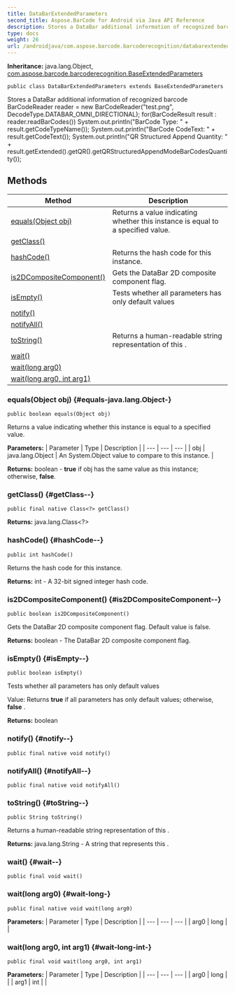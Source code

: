 ```yaml
---
title: DataBarExtendedParameters
second_title: Aspose.BarCode for Android via Java API Reference
description: Stores a DataBar additional information of recognized barcode BarCodeReader reader  new BarCodeReadertest.png DecodeType.DATABAR_OMNI_DIRECTIONAL forBarCodeResult result  reader.readBarCodes    System.out.printlnBarCode Type   result.getCodeTypeName    System.out.printlnBarCode CodeText   result.getCodeText    System.out.printlnQR Structured Append Quantity   result.getExtended.getQR.getQRStructuredAppendModeBarCodesQuantity
type: docs
weight: 26
url: /androidjava/com.aspose.barcode.barcoderecognition/databarextendedparameters/
---
```

**Inheritance:**
java.lang.Object, [com.aspose.barcode.barcoderecognition.BaseExtendedParameters](../../com.aspose.barcode.barcoderecognition/baseextendedparameters)
```
public class DataBarExtendedParameters extends BaseExtendedParameters
```

Stores a DataBar additional information of recognized barcode BarCodeReader reader = new BarCodeReader("test.png", DecodeType.DATABAR\_OMNI\_DIRECTIONAL); for(BarCodeResult result : reader.readBarCodes()) System.out.println("BarCode Type: " + result.getCodeTypeName()); System.out.println("BarCode CodeText: " + result.getCodeText()); System.out.println("QR Structured Append Quantity: " + result.getExtended().getQR().getQRStructuredAppendModeBarCodesQuantity());
## Methods

| Method | Description |
| --- | --- |
| [equals(Object obj)](#equals-java.lang.Object-) | Returns a value indicating whether this instance is equal to a specified  value. |
| [getClass()](#getClass--) |  |
| [hashCode()](#hashCode--) | Returns the hash code for this instance. |
| [is2DCompositeComponent()](#is2DCompositeComponent--) | Gets the DataBar 2D composite component flag. |
| [isEmpty()](#isEmpty--) | Tests whether all parameters has only default values |
| [notify()](#notify--) |  |
| [notifyAll()](#notifyAll--) |  |
| [toString()](#toString--) | Returns a human-readable string representation of this . |
| [wait()](#wait--) |  |
| [wait(long arg0)](#wait-long-) |  |
| [wait(long arg0, int arg1)](#wait-long-int-) |  |
### equals(Object obj) {#equals-java.lang.Object-}
```
public boolean equals(Object obj)
```


Returns a value indicating whether this instance is equal to a specified  value.

**Parameters:**
| Parameter | Type | Description |
| --- | --- | --- |
| obj | java.lang.Object | An System.Object value to compare to this instance. |

**Returns:**
boolean - **true** if obj has the same value as this instance; otherwise, **false**.
### getClass() {#getClass--}
```
public final native Class<?> getClass()
```




**Returns:**
java.lang.Class<?>
### hashCode() {#hashCode--}
```
public int hashCode()
```


Returns the hash code for this instance.

**Returns:**
int - A 32-bit signed integer hash code.
### is2DCompositeComponent() {#is2DCompositeComponent--}
```
public boolean is2DCompositeComponent()
```


Gets the DataBar 2D composite component flag. Default value is false.

**Returns:**
boolean - The DataBar 2D composite component flag.
### isEmpty() {#isEmpty--}
```
public boolean isEmpty()
```


Tests whether all parameters has only default values

Value: Returns  **true**  if all parameters has only default values; otherwise,  **false** .

**Returns:**
boolean
### notify() {#notify--}
```
public final native void notify()
```




### notifyAll() {#notifyAll--}
```
public final native void notifyAll()
```




### toString() {#toString--}
```
public String toString()
```


Returns a human-readable string representation of this .

**Returns:**
java.lang.String - A string that represents this .
### wait() {#wait--}
```
public final void wait()
```




### wait(long arg0) {#wait-long-}
```
public final native void wait(long arg0)
```




**Parameters:**
| Parameter | Type | Description |
| --- | --- | --- |
| arg0 | long |  |

### wait(long arg0, int arg1) {#wait-long-int-}
```
public final void wait(long arg0, int arg1)
```




**Parameters:**
| Parameter | Type | Description |
| --- | --- | --- |
| arg0 | long |  |
| arg1 | int |  |

